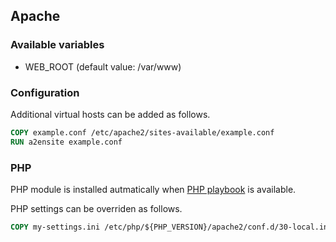 ## Apache

### Available variables

- WEB_ROOT (default value: /var/www)

### Configuration

Additional virtual hosts can be added as follows.
```Dockerfile
COPY example.conf /etc/apache2/sites-available/example.conf
RUN a2ensite example.conf
```

### PHP
PHP module is installed autmatically when [PHP playbook](../php/README.md) is available.

PHP settings can be overriden as follows.
```Dockerfile
COPY my-settings.ini /etc/php/${PHP_VERSION}/apache2/conf.d/30-local.ini
```
